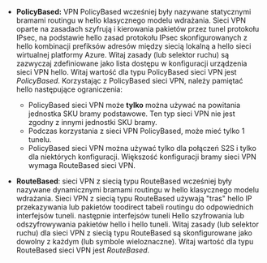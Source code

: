 * **PolicyBased:** VPN PolicyBased wcześniej były nazywane statycznymi bramami routingu w hello klasycznego modelu wdrażania. Sieci VPN oparte na zasadach szyfrują i kierowania pakietów przez tunel protokołu IPsec, na podstawie hello zasad protokołu IPsec skonfigurowanych z hello kombinacji prefiksów adresów między siecią lokalną a hello sieci wirtualnej platformy Azure. Witaj zasady (lub selektor ruchu) są zazwyczaj zdefiniowane jako lista dostępu w konfiguracji urządzenia sieci VPN hello. Witaj wartość dla typu PolicyBased sieci VPN jest *PolicyBased*. Korzystając z PolicyBased sieci VPN, należy pamiętać hello następujące ograniczenia:
  
  * PolicyBased sieci VPN może **tylko** można używać na powitania jednostka SKU bramy podstawowe. Ten typ sieci VPN nie jest zgodny z innymi jednostki SKU bramy.
  * Podczas korzystania z sieci VPN PolicyBased, może mieć tylko 1 tunelu.
  * PolicyBased sieci VPN można używać tylko dla połączeń S2S i tylko dla niektórych konfiguracji. Większość konfiguracji bramy sieci VPN wymaga RouteBased sieci VPN.
* **RouteBased**: sieci VPN z siecią typu RouteBased wcześniej były nazywane dynamicznymi bramami routingu w hello klasycznego modelu wdrażania. Sieci VPN z siecią typu RouteBased używają "tras" hello IP przekazywania lub pakietów toodirect tabeli routingu do odpowiednich interfejsów tuneli. następnie interfejsów tuneli Hello szyfrowania lub odszyfrowywania pakietów hello i hello tuneli. Witaj zasady (lub selektor ruchu) dla sieci VPN z siecią typu RouteBased są skonfigurowane jako dowolny z każdym (lub symbole wieloznaczne). Witaj wartość dla typu RouteBased sieci VPN jest *RouteBased*.

